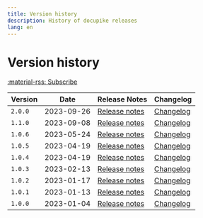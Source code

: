 ```yaml
---
title: Version history
description: History of docupike releases
lang: en
---
```


# Version history

[:material-rss: Subscribe](../releases.atom)

| Version | Date       | Release Notes                            | Changelog                                |
| ------- | ---------- | ---------------------------------------- | ---------------------------------------- |
| `2.0.0` | 2023-09-26 | [Release notes](release-notes/v2.0.0.md) | [Changelog](changelog.md#200-2023-09-26) |
| `1.1.0` | 2023-09-08 | [Release notes](release-notes/v1.1.0.md) | [Changelog](changelog.md#110-2023-09-08) |
| `1.0.6` | 2023-05-24 | [Release notes](release-notes/v1.0.6.md) | [Changelog](changelog.md#106-2023-05-24) |
| `1.0.5` | 2023-04-19 | [Release notes](release-notes/v1.0.5.md) | [Changelog](changelog.md#105-2023-04-26) |
| `1.0.4` | 2023-04-19 | [Release notes](release-notes/v1.0.4.md) | [Changelog](changelog.md#104-2023-04-19) |
| `1.0.3` | 2023-02-13 | [Release notes](release-notes/v1.0.3.md) | [Changelog](changelog.md#103-2023-02-13) |
| `1.0.2` | 2023-01-17 | [Release notes](release-notes/v1.0.2.md) | [Changelog](changelog.md#102-2023-01-17) |
| `1.0.1` | 2023-01-13 | [Release notes](release-notes/v1.0.1.md) | [Changelog](changelog.md#101-2023-01-13) |
| `1.0.0` | 2023-01-04 | [Release notes](release-notes/v1.0.0.md) | [Changelog](changelog.md#100-2023-01-04) |
